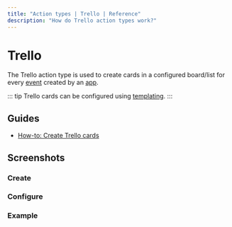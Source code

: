 ```yaml
---
title: "Action types | Trello | Reference"
description: "How do Trello action types work?"
---
```


# Trello

The Trello action type is used to create cards in a configured board/list for every [event](/reference/events/) created by an [app](/reference/apps/).

::: tip
Trello cards can be configured using [templating](/reference/templating/).
:::

## Guides

* [How-to: Create Trello cards](/how-to/create-trello-cards/)

## Screenshots

### Create

<CaptionedImage
  src="/images/modals/office-create-action-trello.png"
  alt="The 'New action' dialog with the 'Trello' action type selected in the Routegy admin app"
  width="75%"
/>

### Configure

<CaptionedImage
  src="/images/modals/office-create-action-trello-filled.png"
  alt="The 'New action' dialog with the 'Trello' action type configured in the Routegy admin app"
  width="75%"
/>

### Example

<CaptionedImage
  src="/images/actions/personal-office-coffee-machine-trello.png"
  alt="A Trello card generated by an interaction with a Routegy app named 'Coffee machine'"
  width="75%"
/>
